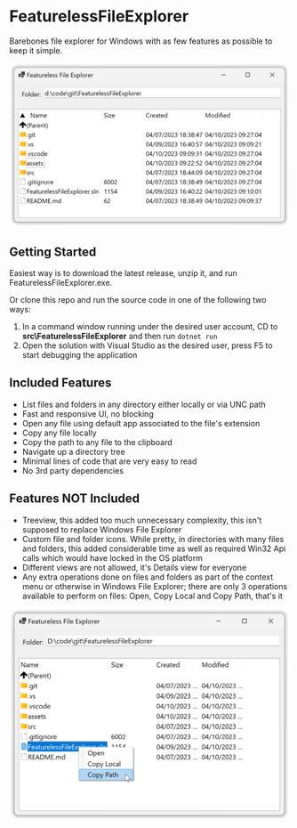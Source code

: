 # FeaturelessFileExplorer
Barebones file explorer for Windows with as few features as possible to keep it simple.  

![Featureless File Explorer](assets/file-explorer.png)

## Getting Started

Easiest way is to download the latest release, unzip it, and run FeaturelessFileExplorer.exe.

Or clone this repo and run the source code in one of the following two ways:
1. In a command window running under the desired user account, CD to **src\FeaturelessFileExplorer** and then run `dotnet run`
2. Open the solution with Visual Studio as the desired user, press F5 to start debugging the application

## Included Features
* List files and folders in any directory either locally or via UNC path
* Fast and responsive UI, no blocking
* Open any file using default app associated to the file's extension
* Copy any file locally
* Copy the path to any file to the clipboard
* Navigate up a directory tree
* Minimal lines of code that are very easy to read
* No 3rd party dependencies

## Features NOT Included
* Treeview, this added too much unnecessary complexity, this isn't supposed to replace Windows File Explorer
* Custom file and folder icons.  While pretty, in directories with many files and folders, this added considerable time as well as required Win32 Api calls which would have locked in the OS platform
* Different views are not allowed, it's Details view for everyone
* Any extra operations done on files and folders as part of the context menu or otherwise in Windows File Explorer; there are only 3 operations available to perform on files: Open, Copy Local and Copy Path, that's it

![Context Menu](assets/context-menu.png)
